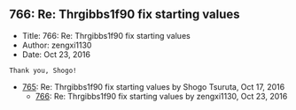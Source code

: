 ## 766: Re: Thrgibbs1f90 fix starting values

- Title: 766: Re: Thrgibbs1f90 fix starting values
- Author: zengxi1130
- Date: Oct 23, 2016

```
Thank you, Shogo!
```

- [765](0765.md): Re: Thrgibbs1f90 fix starting values by Shogo Tsuruta, Oct 17, 2016
    - [766](0766.md): Re: Thrgibbs1f90 fix starting values by zengxi1130, Oct 23, 2016
